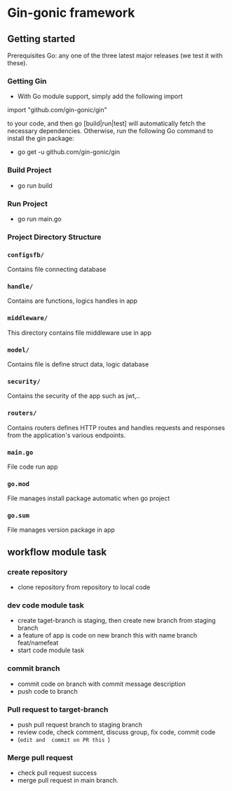 # Gin-gonic framework

## Getting started

Prerequisites
Go: any one of the three latest major releases (we test it with these).

### Getting Gin

-   With Go module support, simply add the following import

import "github.com/gin-gonic/gin"

to your code, and then go [build|run|test] will automatically fetch the necessary dependencies.
Otherwise, run the following Go command to install the gin package:

-   go get -u github.com/gin-gonic/gin

### Build Project

-   go run build

### Run Project

-   go run main.go

### Project Directory Structure

### **`configsfb/`**

Contains file connecting database

### **`handle/`**

Contains are functions, logics handles in app

### **`middleware/`**

This directory contains file middleware use in app

### **`model/`**

Contains file is define struct data, logic database

### **`security/`**

Contains the security of the app such as jwt,..

### **`routers/`**

Contains routers defines HTTP routes and handles requests and responses from the application's various endpoints.

### `main.go`

File code run app

### `go.mod`

File manages install package automatic when go project

### `go.sum`

File manages version package in app

## workflow module task

### create repository

-   clone repository from repository to local code

### dev code module task

-   create taget-branch is staging, then create new branch from staging branch
-   a feature of app is code on new branch this with name branch feat/namefeat
-   start code module task

### commit branch

-   commit code on branch with commit message description
-   push code to branch

### Pull request to target-branch

-   push pull request branch to staging branch
-   review code, check comment, discuss group, fix code, commit code
-   (`edit and  commit on PR this `)

### Merge pull request

-   check pull request success
-   merge pull request in main branch.
